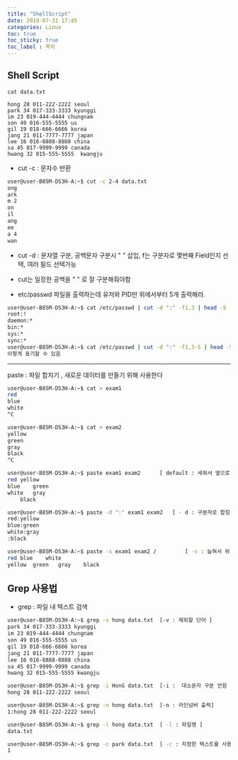 ```yaml
---
title: "ShellScript"
date: 2019-07-31 17:45
categories: Linux
toc: true
toc_sticky: true
toc_label : 목차
---
```

## Shell Script


```class
cat data.txt

hong 28 011-222-2222 seoul 
park 34 017-333-3333 kyunggi 
im 23 019-444-4444 chungnam 
son 49 016-555-5555 us 
gil 19 018-666-6666 korea
jang 21 011-7777-7777 japan 
lee 16 016-8888-8888 china 
sa 45 017-9999-9999 canada 
hwang 32 015-555-5555  kwangju
```

- cut -c : 문자수 반환
```bash
user@user-B85M-DS3H-A:~$ cut -c 2-4 data.txt
ong
ark
m 2
on 
il 
ang
ee 
a 4
wan
```
- cut -d : 문자열 구분, 공백문자 구분시 " " 삽입, f는 구분자로 몇번째 Field인지 선택, 여러 필드 선택가능
- cut는 일정한 공백을 " " 로 잘 구분해줘야함 

- etc/passwd 파일을 출력하는데 유저와 PID만 위에서부터 5개 출력해라.
```bash
user@user-B85M-DS3H-A:~$ cat /etc/passwd | cut -d ":" -f1,3 | head -5
root:!
daemon:*
bin:*
sys:*
sync:*
user@user-B85M-DS3H-A:~$ cat /etc/passwd | cut -d ":" -f1,3-5 | head -5
이렇게 표기할 수 있음
```


------------------------------------------------------------------------------------------------------------------------
paste : 파일 합치기 , 새로운 데이터를 만들기 위해 사용한다
```bash
user@user-B85M-DS3H-A:~$ cat > exam1
red
blue
white
^C
```

```bash
user@user-B85M-DS3H-A:~$ cat > exam2
yellow
green
gray
black
^C
```

```bash
user@user-B85M-DS3H-A:~$ paste exam1 exam2		[ default : 세워서 옆으로 합침 ]
red	yellow
blue	green
white	gray
	black
```

```bash
user@user-B85M-DS3H-A:~$ paste -d ":" exam1 exam2 	[ - d : 구분자로 합침 ]
red:yellow
blue:green
white:gray
:black
```

```bash
user@user-B85M-DS3H-A:~$ paste -s exam1 exam2 / 		[ -s : 눕혀서 위 아래로 합침 ]
red	blue	white
yellow	green	gray	black
```

## Grep 사용법

- grep : 파일 내 텍스트 검색
```bash
user@user-B85M-DS3H-A:~$ grep -v hong data.txt 	[-v : 제외할 단어 ]
park 34 017-333-3333 kyunggi 
im 23 019-444-4444 chungnam 
son 49 016-555-5555 us 
gil 19 018-666-6666 korea
jang 21 011-7777-7777 japan 
lee 16 016-8888-8888 china 
sa 45 017-9999-9999 canada 
hwang 32 015-555-5555 kwangju
```

```bash
user@user-B85M-DS3H-A:~$ grep -i HonG data.txt 	[-i :  대소문자 구분 안함 ]
hong 28 011-222-2222 seoul 
```

```bash
user@user-B85M-DS3H-A:~$ grep -n hong data.txt 	[-n : 라인넘버 출력]
1:hong 28 011-222-2222 seoul 
```

```bash
user@user-B85M-DS3H-A:~$ grep -l hong data.txt 	[ -l : 파일명 ]
data.txt
```

```bash
user@user-B85M-DS3H-A:~$ grep -c park data.txt 	[ -c : 지정한 텍스트를 사용한 유저가 몇명 ]
1
```

